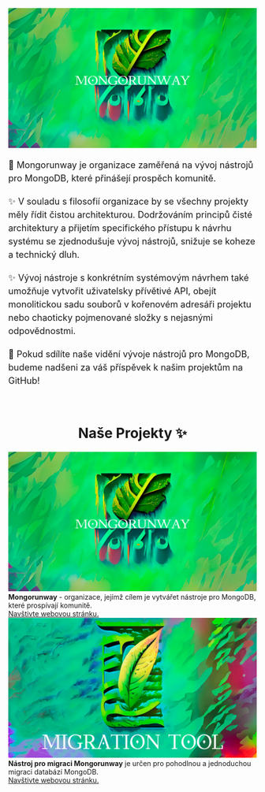 <div style="text-align: center;">
  <img src="assets/mongorunway-banner.jpg" alt="Mongorunway" id="interactive-image">
</div>

<head>
  <title>Naše Projekty</title>
  <link rel="stylesheet" type="text/css" href="//cdn.jsdelivr.net/npm/slick-carousel@1.8.1/slick/slick.css"/>
  <link rel="stylesheet" type="text/css" href="//cdn.jsdelivr.net/npm/slick-carousel@1.8.1/slick/slick-theme.css"/>
</head>

<p style="font-size: 18px; line-height: 1.5; margin-bottom: 20px;">
  🙌 Mongorunway je organizace zaměřená na vývoj nástrojů pro MongoDB, 
  které přinášejí prospěch komunitě.
</p>
<p style="font-size: 18px; line-height: 1.5; margin-bottom: 20px;">
  ✨ V souladu s filosofií organizace by se všechny projekty měly řídit čistou architekturou. 
  Dodržováním principů čisté architektury a přijetím specifického přístupu k návrhu systému se 
  zjednodušuje vývoj nástrojů, snižuje se koheze a technický dluh.
</p>
<p style="font-size: 18px; line-height: 1.5; margin-bottom: 20px;">
  ✨ Vývoj nástroje s konkrétním systémovým návrhem také umožňuje vytvořit uživatelsky přívětivé 
  API, obejít monolitickou sadu souborů v kořenovém adresáři projektu nebo chaoticky pojmenované 
  složky s nejasnými odpovědnostmi.
</p>
<p style="font-size: 18px; line-height: 1.5; margin-bottom: 20px;">
  🤝 Pokud sdílíte naše vidění vývoje nástrojů pro MongoDB, budeme nadšeni za váš příspěvek k 
  našim projektům na GitHub!
</p>


<br>

<body>
  <div style="text-align: center;">
    <h1 style="font-size: 28px; font-weight: bold; margin-bottom: 20px;">Naše Projekty ✨</h1>
  </div>
  <div class="projects">
    <div>
        <img src="assets/mongorunway-banner.jpg" alt="Mongorunway" id="interactive-image">
          <figcaption>
            <span class="caption-text">
            <strong>Mongorunway</strong> - organizace, jejímž cílem je vytvářet nástroje pro MongoDB, 
            které prospívají komunitě.
            <br>
            <a href="https://github.com/Mongorunway">Navštivte webovou stránku.</a>
            </span>
          </figcaption>
    </div>
    <div>
        <img src="assets/migration-tool-banner.jpg" alt="Migration tool" id="interactive-image">
          <figcaption>
            <span class="caption-text">
            <strong>Nástroj pro migraci Mongorunway</strong> je určen pro pohodlnou a jednoduchou 
            migraci databází MongoDB.
            <br>
            <a href="https://github.com/Mongorunway/mongorunway">Navštivte webovou stránku.</a>
            </span>
          </figcaption>
    </div>
  </div>
    <style>
      .caption-text {
        font-style: normal;
      }
    </style>
  <script type="text/javascript" src="//code.jquery.com/jquery-1.11.0.min.js"></script>
  <script type="text/javascript" src="//code.jquery.com/jquery-migrate-1.2.1.min.js"></script>
  <script type="text/javascript" src="//cdn.jsdelivr.net/npm/slick-carousel@1.8.1/slick/slick.min.js"></script>

  <script type="text/javascript">
    $(document).ready(function(){
      $('.projects').slick({
          dots: false,
          infinite: true,
          speed: 600,
          autoplay: true,
          autoplaySpeed: 2000,
          slidesToShow: 1,
          adaptiveHeight: true,
      });
    });
  </script>
</body>
